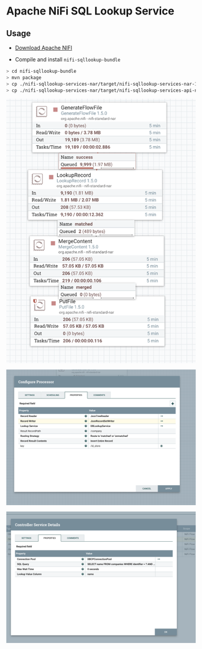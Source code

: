 # Apache NiFi SQL Lookup Service

## Usage

* [Download Apache NIFI](https://nifi.apache.org/download.html)

* Compile and install `nifi-sqllookup-bundle`

```bash
> cd nifi-sqllookup-bundle
> mvn package
> cp ./nifi-sqllookup-services-nar/target/nifi-sqllookup-services-nar-1.5.0.nar /NIFI_INSTALL/lib/
> cp ./nifi-sqllookup-services-nar/target/nifi-sqllookup-services-api-nar-1.5.0.nar /NIFI_INSTALL/lib/
```

![Sample data flow](images/flow.png)

![Sample processor](images/configure-processor.png)

![Controller Service](images/controller-service-details.png)

